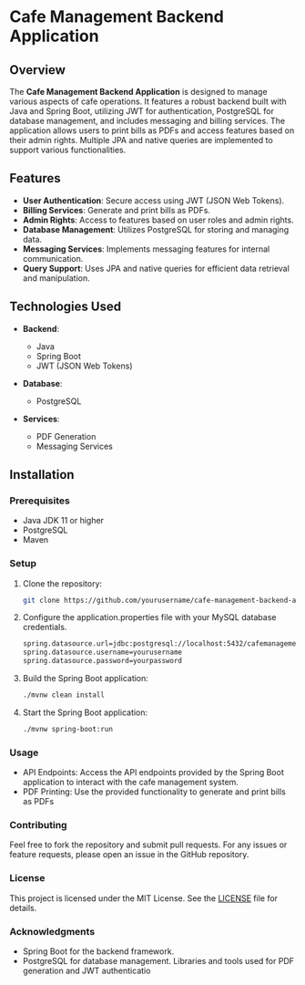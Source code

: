 # Cafe Management Backend Application

## Overview

The **Cafe Management Backend Application** is designed to manage various aspects of cafe operations. It features a robust backend built with Java and Spring Boot, utilizing JWT for authentication, PostgreSQL for database management, and includes messaging and billing services. The application allows users to print bills as PDFs and access features based on their admin rights. Multiple JPA and native queries are implemented to support various functionalities.

## Features

- **User Authentication**: Secure access using JWT (JSON Web Tokens).
- **Billing Services**: Generate and print bills as PDFs.
- **Admin Rights**: Access to features based on user roles and admin rights.
- **Database Management**: Utilizes PostgreSQL for storing and managing data.
- **Messaging Services**: Implements messaging features for internal communication.
- **Query Support**: Uses JPA and native queries for efficient data retrieval and manipulation.

## Technologies Used

- **Backend**:
    - Java
    - Spring Boot
    - JWT (JSON Web Tokens)

- **Database**:
    - PostgreSQL

- **Services**:
    - PDF Generation
    - Messaging Services

## Installation

### Prerequisites

- Java JDK 11 or higher
- PostgreSQL
- Maven

### Setup

1. Clone the repository:
   ```bash
   git clone https://github.com/yourusername/cafe-management-backend-application.git
2. Configure the application.properties file with your MySQL database credentials.
    ```bash
   spring.datasource.url=jdbc:postgresql://localhost:5432/cafemanagement
    spring.datasource.username=yourusername
    spring.datasource.password=yourpassword
3. Build the Spring Boot application:
    ```bash
    ./mvnw clean install
4. Start the Spring Boot application:
    ```bash
    ./mvnw spring-boot:run
### Usage

- API Endpoints: Access the API endpoints provided by the Spring Boot application to interact with the cafe management system.
- PDF Printing: Use the provided functionality to generate and print bills as PDFs

### Contributing

Feel free to fork the repository and submit pull requests. For any issues or feature requests, please open an issue in the GitHub repository.

### License

This project is licensed under the MIT License. See the [LICENSE](LICENSE) file for details.

### Acknowledgments

- Spring Boot for the backend framework.
- PostgreSQL for database management.
  Libraries and tools used for PDF generation and JWT authenticatio